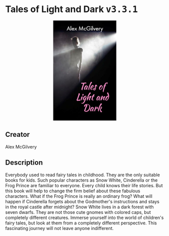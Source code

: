 
# Tales of Light and Dark <kbd>v3.3.1</kbd>

<center>
  <img src="./cover-1024.jpg"/>
</center>

## Creator
Alex McGilvery

## Description
Everybody used to read fairy tales in childhood. They are the only suitable books for kids. Such popular characters as Snow White, Cinderella or the Frog Prince are familiar to everyone. Every child knows their life stories. But this book will help to change the firm belief about these fabulous characters. What if the Frog Prince is really an ordinary frog? What will happen if Cinderella forgets about the Godmother's instructions and stays in the royal castle after midnight? Snow White lives in a dark forest with seven dwarfs. They are not those cute gnomes with colored caps, but completely different creatures. Immerse yourself into the world of children's fairy tales, but look at them from a completely different perspective. This fascinating journey will not leave anyone indifferent.
